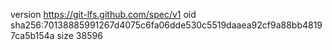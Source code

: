 version https://git-lfs.github.com/spec/v1
oid sha256:70138885991267d4075c6fa06dde530c5519daaea92cf9a88bb48197ca5b154a
size 38596
